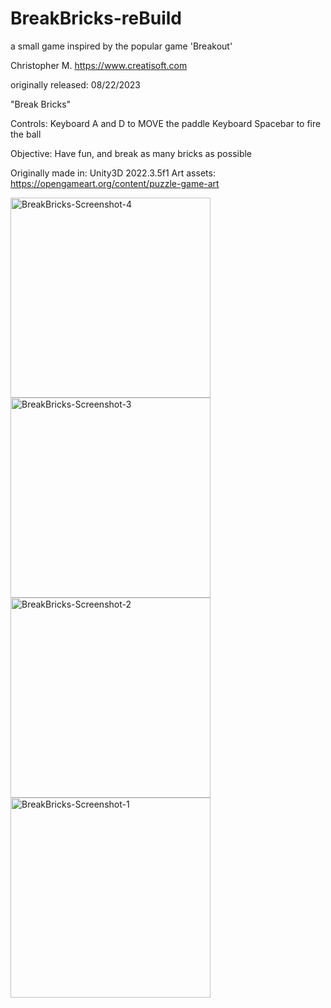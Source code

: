 # BreakBricks-reBuild
a small game inspired by the popular game 'Breakout'

Christopher M.
https://www.creatisoft.com


originally released: 08/22/2023

"Break Bricks"

Controls:
	Keyboard A and D to MOVE the paddle
	Keyboard Spacebar to fire the ball


Objective:
	Have fun, and break as many bricks as possible

Originally made in: Unity3D 2022.3.5f1
Art assets: https://opengameart.org/content/puzzle-game-art

<img width="320" alt="BreakBricks-Screenshot-4" src="https://github.com/user-attachments/assets/de5edb92-fdd5-436b-9efd-43f9b254640b">
<img width="320" alt="BreakBricks-Screenshot-3" src="https://github.com/user-attachments/assets/546ae34e-ee5b-455f-8505-1b880ca2fb26">
<img width="320" alt="BreakBricks-Screenshot-2" src="https://github.com/user-attachments/assets/acd945ff-7527-41d5-8143-a7114a9867b5">
<img width="320" alt="BreakBricks-Screenshot-1" src="https://github.com/user-attachments/assets/2aecdb84-1ed9-4496-a167-3c4272943624">
